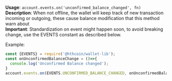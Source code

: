 **Usage**: `account.events.on('unconfirmed_balance_changed', fn)`      
**Description**: When not offline, the wallet will keep track of new transaction incoming or outgoing, these cause balance modification that this method warn about   
**Important**: Standardization on event might happen soon, to avoid breaking change, use the EVENTS constant as described below. 

Example: 
```js
const {EVENTS} = require('@hthcoin/wallet-lib');
const onUnconfirmedBalanceChange = ()=>{
  console.log('Unconfirmed Balance changed');
}
account.events.on(EVENTS.UNCONFIRMED_BALANCE_CHANGED, onUnconfirmedBalanceChange);
```

